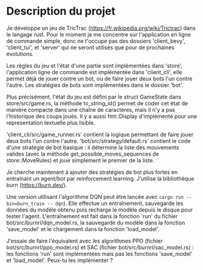 # Description du projet

Je développe un jeu de TricTrac (<https://fr.wikipedia.org/wiki/Trictrac>) dans le langage rust.
Pour le moment je me concentre sur l'application en ligne de commande simple, donc ne t'occupe pas des dossiers 'client_bevy', 'client_tui', et 'server' qui ne seront utilisés que pour de prochaines évolutions.

Les règles du jeu et l'état d'une partie sont implémentées dans 'store', l'application ligne de commande est implémentée dans 'client_cli', elle permet déjà de jouer contre un bot, ou de faire jouer deux bots l'un contre l'autre.
Les stratégies de bots sont implémentées dans le dossier 'bot'.

Plus précisément, l'état du jeu est défini par le struct GameState dans store/src/game.rs, la méthode to_string_id() permet de coder cet état de manière compacte dans une chaîne de caractères, mais il n'y a pas l'historique des coups joués. Il y a aussi fmt::Display d'implémenté pour une representation textuelle plus lisible.

'client_cli/src/game_runner.rs' contient la logique permettant de faire jouer deux bots l'un contre l'autre.
'bot/src/strategy/default.rs' contient le code d'une stratégie de bot basique : il détermine la liste des mouvements valides (avec la méthode get_possible_moves_sequences de store::MoveRules) et joue simplement le premier de la liste.

Je cherche maintenant à ajouter des stratégies de bot plus fortes en entrainant un agent/bot par reinforcement learning.
J'utilise la bibliothèque burn (<https://burn.dev/>).

Une version utilisant l'algorithme DQN peut être lancée avec `cargo run --bin=burn_train -- dqn`). Elle effectue un entraînement, sauvegarde les données du modèle obtenu puis recharge le modèle depuis le disque pour tester l'agent. L'entraînement est fait dans la fonction 'run' du fichier bot/src/burnrl/dqn_model.rs, la sauvegarde du modèle dans la fonction 'save_model' et le chargement dans la fonction 'load_model'.

J'essaie de faire l'équivalent avec les algorithmes PPO (fichier bot/src/burnrl/ppo_model.rs) et SAC (fichier bot/src/burnrl/sac_model.rs) : les fonctions 'run' sont implémentées mais pas les fonctions 'save_model' et 'load_model'. Peux-tu les implémenter ?
